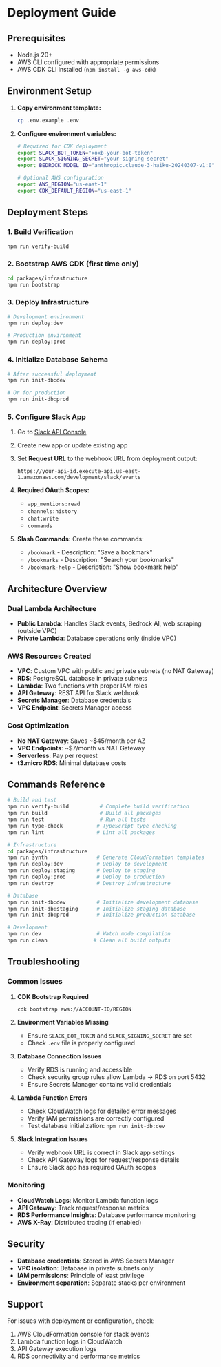 # Deployment Guide

## Prerequisites

- Node.js 20+
- AWS CLI configured with appropriate permissions
- AWS CDK CLI installed (`npm install -g aws-cdk`)

## Environment Setup

1. **Copy environment template:**
   ```bash
   cp .env.example .env
   ```

2. **Configure environment variables:**
   ```bash
   # Required for CDK deployment
   export SLACK_BOT_TOKEN="xoxb-your-bot-token"
   export SLACK_SIGNING_SECRET="your-signing-secret"
   export BEDROCK_MODEL_ID="anthropic.claude-3-haiku-20240307-v1:0"
   
   # Optional AWS configuration
   export AWS_REGION="us-east-1"
   export CDK_DEFAULT_REGION="us-east-1"
   ```

## Deployment Steps

### 1. Build Verification
```bash
npm run verify-build
```

### 2. Bootstrap AWS CDK (first time only)
```bash
cd packages/infrastructure
npm run bootstrap
```

### 3. Deploy Infrastructure
```bash
# Development environment
npm run deploy:dev

# Production environment  
npm run deploy:prod
```

### 4. Initialize Database Schema
```bash
# After successful deployment
npm run init-db:dev

# Or for production
npm run init-db:prod
```

### 5. Configure Slack App

1. Go to [Slack API Console](https://api.slack.com/apps)
2. Create new app or update existing app
3. Set **Request URL** to the webhook URL from deployment output:
   ```
   https://your-api-id.execute-api.us-east-1.amazonaws.com/development/slack/events
   ```
4. **Required OAuth Scopes:**
   - `app_mentions:read`
   - `channels:history`
   - `chat:write`
   - `commands`

5. **Slash Commands:** Create these commands:
   - `/bookmark` - Description: "Save a bookmark"
   - `/bookmarks` - Description: "Search your bookmarks"  
   - `/bookmark-help` - Description: "Show bookmark help"

## Architecture Overview

### Dual Lambda Architecture
- **Public Lambda**: Handles Slack events, Bedrock AI, web scraping (outside VPC)
- **Private Lambda**: Database operations only (inside VPC)

### AWS Resources Created
- **VPC**: Custom VPC with public and private subnets (no NAT Gateway)
- **RDS**: PostgreSQL database in private subnets
- **Lambda**: Two functions with proper IAM roles
- **API Gateway**: REST API for Slack webhook
- **Secrets Manager**: Database credentials
- **VPC Endpoint**: Secrets Manager access

### Cost Optimization
- **No NAT Gateway**: Saves ~$45/month per AZ
- **VPC Endpoints**: ~$7/month vs NAT Gateway
- **Serverless**: Pay per request
- **t3.micro RDS**: Minimal database costs

## Commands Reference

```bash
# Build and test
npm run verify-build          # Complete build verification
npm run build                 # Build all packages
npm run test                  # Run all tests
npm run type-check           # TypeScript type checking
npm run lint                 # Lint all packages

# Infrastructure
cd packages/infrastructure
npm run synth                # Generate CloudFormation templates
npm run deploy:dev           # Deploy to development
npm run deploy:staging       # Deploy to staging
npm run deploy:prod          # Deploy to production
npm run destroy              # Destroy infrastructure

# Database
npm run init-db:dev          # Initialize development database
npm run init-db:staging      # Initialize staging database
npm run init-db:prod         # Initialize production database

# Development
npm run dev                  # Watch mode compilation
npm run clean               # Clean all build outputs
```

## Troubleshooting

### Common Issues

1. **CDK Bootstrap Required**
   ```bash
   cdk bootstrap aws://ACCOUNT-ID/REGION
   ```

2. **Environment Variables Missing**
   - Ensure `SLACK_BOT_TOKEN` and `SLACK_SIGNING_SECRET` are set
   - Check `.env` file is properly configured

3. **Database Connection Issues**
   - Verify RDS is running and accessible
   - Check security group rules allow Lambda → RDS on port 5432
   - Ensure Secrets Manager contains valid credentials

4. **Lambda Function Errors**
   - Check CloudWatch logs for detailed error messages
   - Verify IAM permissions are correctly configured
   - Test database initialization: `npm run init-db:dev`

5. **Slack Integration Issues**
   - Verify webhook URL is correct in Slack app settings
   - Check API Gateway logs for request/response details
   - Ensure Slack app has required OAuth scopes

### Monitoring

- **CloudWatch Logs**: Monitor Lambda function logs
- **API Gateway**: Track request/response metrics
- **RDS Performance Insights**: Database performance monitoring
- **AWS X-Ray**: Distributed tracing (if enabled)

## Security

- **Database credentials**: Stored in AWS Secrets Manager
- **VPC isolation**: Database in private subnets only
- **IAM permissions**: Principle of least privilege
- **Environment separation**: Separate stacks per environment

## Support

For issues with deployment or configuration, check:
1. AWS CloudFormation console for stack events
2. Lambda function logs in CloudWatch
3. API Gateway execution logs
4. RDS connectivity and performance metrics